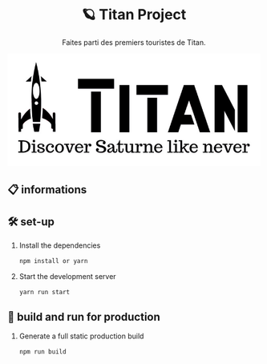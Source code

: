 <h1 align="center">
  🪐 Titan Project
</h1>
<p align="center">
  Faites parti des premiers touristes de Titan.
</p>

<p align="center">
  <img src ="/Jupiter/images/titan.jpg">
</p>

## 📋 informations



## 🛠 set-up

1. Install the dependencies

   ```sh
   npm install or yarn
   ```

2. Start the development server

   ```sh
   yarn run start
   ```

## 🚀 build and run for production

1. Generate a full static production build

   ```sh
   npm run build
   ```


